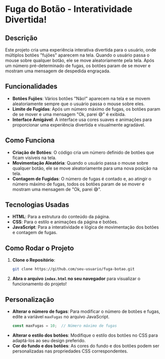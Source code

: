 # Fuga do Botão - Interatividade Divertida!

## Descrição
Este projeto cria uma experiência interativa divertida para o usuário, onde múltiplos botões "fujões" aparecem na tela. Quando o usuário passa o mouse sobre qualquer botão, ele se move aleatoriamente pela tela. Após um número pré-determinado de fugas, os botões param de se mover e mostram uma mensagem de despedida engraçada.

## Funcionalidades
- **Botões Fujões**: Vários botões "Não!" aparecem na tela e se movem aleatoriamente sempre que o usuário passa o mouse sobre eles.
- **Limite de Fugidas**: Após um número máximo de fugas, os botões param de se mover e uma mensagem "Ok, parei 😅" é exibida.
- **Interface Amigável**: A interface usa cores suaves e animações para proporcionar uma experiência divertida e visualmente agradável.

## Como Funciona
- **Criação de Botões**: O código cria um número definido de botões que ficam visíveis na tela.
- **Movimentação Aleatória**: Quando o usuário passa o mouse sobre qualquer botão, ele se move aleatoriamente para uma nova posição na tela.
- **Contagem de Fugidas**: O número de fugas é contado e, ao atingir o número máximo de fugas, todos os botões param de se mover e mostram uma mensagem de "Ok, parei 😅".

## Tecnologias Usadas
- **HTML**: Para a estrutura do conteúdo da página.
- **CSS**: Para o estilo e animações da página e botões.
- **JavaScript**: Para a interatividade e lógica de movimentação dos botões e contagem de fugas.

## Como Rodar o Projeto

1. **Clone o Repositório**:
    ```bash
    git clone https://github.com/seu-usuario/fuga-botao.git
    ```
2. **Abra o arquivo `index.html` no seu navegador** para visualizar o funcionamento do projeto!

## Personalização
- **Alterar o número de fugas**: Para modificar o número de botões e fugas, edite a variável `maxFugas` no arquivo JavaScript.
    ```javascript
    const maxFugas = 10;  // Número máximo de fugas
    ```
- **Alterar o estilo dos botões**: Modifique o estilo dos botões no CSS para adaptá-los ao seu design preferido.
- **Cor do fundo e dos botões**: As cores do fundo e dos botões podem ser personalizadas nas propriedades CSS correspondentes.
